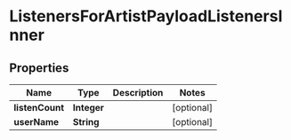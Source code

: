 

# ListenersForArtistPayloadListenersInner


## Properties

| Name | Type | Description | Notes |
|------------ | ------------- | ------------- | -------------|
|**listenCount** | **Integer** |  |  [optional] |
|**userName** | **String** |  |  [optional] |




